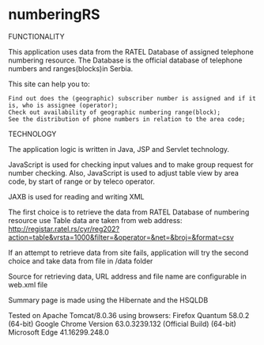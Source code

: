 # numberingRS
FUNCTIONALITY

This application uses data from the RATEL Database of assigned telephone numbering resource. The Database is the official database of telephone numbers and ranges(blocks)in Serbia.

This site can help you to:

    Find out does the (geographic) subscriber number is assigned and if it is, who is assignee (operator);
    Check out availability of geographic numbering range(block);
    See the distribution of phone numbers in relation to the area code;


TECHNOLOGY

The application logic is written in Java, JSP and Servlet technology.

JavaScript is used for checking input values and to make group request for number checking.
Also, JavaScript is used to adjust table view by area code, by start of range or by teleco operator.

JAXB is used for reading and writing XML

The first choice is to retrieve the data from RATEL Database of numbering resource use
Table data are taken from web address: http://registar.ratel.rs/cyr/reg202?action=table&vrsta=1000&filter=&operator=&net=&broj=&format=csv

If an attempt to retrieve data from site fails, application will try the second choice and take data from file in /data folder

Source for retrieving data, URL address and file name are configurable in web.xml file

Summary page is made using the Hibernate and the HSQLDB 

Tested on Apache Tomcat/8.0.36
using browsers:
Firefox Quantum 58.0.2 (64-bit)
Google Chrome Version 63.0.3239.132 (Official Build) (64-bit)
Microsoft Edge 41.16299.248.0
